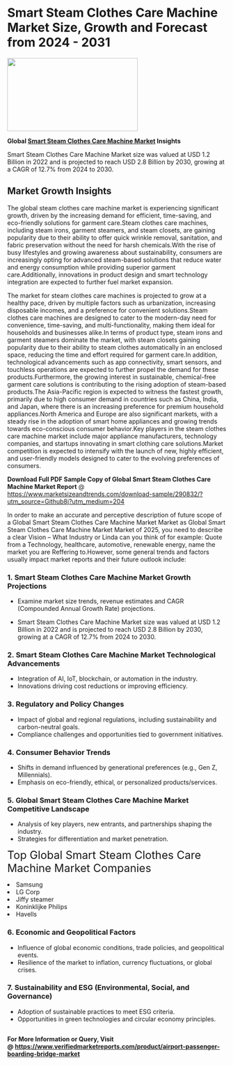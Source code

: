 <H1>Smart Steam Clothes Care Machine Market Size, Growth and Forecast from 2024 - 2031</H1><img class="aligncenter size-medium wp-image-584254" src="https://thirdeyenews.in/wp-content/uploads/2024/09/Global-Market-Research-300x168.jpeg" alt="" width="300" height="168" /><p><strong>Global&nbsp;<a href="https://www.marketsizeandtrends.com/download-sample/290832/?utm_source=Github8j?utm_medium=204">Smart Steam Clothes Care Machine Market</a> Insights</strong></p><p>Smart Steam Clothes Care Machine Market size was valued at USD 1.2 Billion in 2022 and is projected to reach USD 2.8 Billion by 2030, growing at a CAGR of 12.7% from 2024 to 2030.</p><p><h2>Market Growth Insights</h2> <p>The global steam clothes care machine market is experiencing significant growth, driven by the increasing demand for efficient, time-saving, and eco-friendly solutions for garment care.Steam clothes care machines, including steam irons, garment steamers, and steam closets, are gaining popularity due to their ability to offer quick wrinkle removal, sanitation, and fabric preservation without the need for harsh chemicals.With the rise of busy lifestyles and growing awareness about sustainability, consumers are increasingly opting for advanced steam-based solutions that reduce water and energy consumption while providing superior garment care.Additionally, innovations in product design and smart technology integration are expected to further fuel market expansion.</p> <p>The market for steam clothes care machines is projected to grow at a healthy pace, driven by multiple factors such as urbanization, increasing disposable incomes, and a preference for convenient solutions.Steam clothes care machines are designed to cater to the modern-day need for convenience, time-saving, and multi-functionality, making them ideal for households and businesses alike.In terms of product type, steam irons and garment steamers dominate the market, with steam closets gaining popularity due to their ability to steam clothes automatically in an enclosed space, reducing the time and effort required for garment care.In addition, technological advancements such as app connectivity, smart sensors, and touchless operations are expected to further propel the demand for these products.Furthermore, the growing interest in sustainable, chemical-free garment care solutions is contributing to the rising adoption of steam-based products.The Asia-Pacific region is expected to witness the fastest growth, primarily due to high consumer demand in countries such as China, India, and Japan, where there is an increasing preference for premium household appliances.North America and Europe are also significant markets, with a steady rise in the adoption of smart home appliances and growing trends towards eco-conscious consumer behavior.Key players in the steam clothes care machine market include major appliance manufacturers, technology companies, and startups innovating in smart clothing care solutions.Market competition is expected to intensify with the launch of new, highly efficient, and user-friendly models designed to cater to the evolving preferences of consumers.<p><span class=""><strong>Download Full PDF Sample Copy of Global Smart Steam Clothes Care Machine Market Report</strong> @ <a href="https://www.marketsizeandtrends.com/download-sample/290832/?utm_source=Github8j?utm_medium=204" target="_blank">https://www.marketsizeandtrends.com/download-sample/290832/?utm_source=Github8j?utm_medium=204</a></span></p><p>In order to make an accurate and perceptive description of future scope of a Global&nbsp;Smart Steam Clothes Care Machine Market Market as Global&nbsp;Smart Steam Clothes Care Machine Market Market of 2025, you need to describe a clear Vision &ndash; What Industry or Linda can you think of for example: Quote from a Technology, healthcare, automotive, renewable energy, name the market you are Reffering to.However, some general trends and factors usually impact market reports and their future outlook include:</p><h3>1.&nbsp;<strong>Smart Steam Clothes Care Machine Market Growth Projections</strong></h3><ul><li>Examine market size trends, revenue estimates and CAGR (Compounded Annual Growth Rate) projections.</li><li><p>Smart Steam Clothes Care Machine Market size was valued at USD 1.2 Billion in 2022 and is projected to reach USD 2.8 Billion by 2030, growing at a CAGR of 12.7% from 2024 to 2030.</p></li></ul><h3>2.&nbsp;<strong>Smart Steam Clothes Care Machine Market Technological Advancements</strong></h3><ul><li>Integration of AI, IoT, blockchain, or automation in the industry.</li><li>Innovations driving cost reductions or improving efficiency.</li></ul><h3>3.&nbsp;<strong>Regulatory and Policy Changes</strong></h3><ul><li>Impact of global and regional regulations, including sustainability and carbon-neutral goals.</li><li>Compliance challenges and opportunities tied to government initiatives.</li></ul><h3>4.&nbsp;<strong>Consumer Behavior Trends</strong></h3><ul><li>Shifts in demand influenced by generational preferences (e.g., Gen Z, Millennials).</li><li>Emphasis on eco-friendly, ethical, or personalized products/services.</li></ul><h3>5.&nbsp;<strong>Global Smart Steam Clothes Care Machine Market Competitive Landscape</strong></h3><ul><li>Analysis of key players, new entrants, and partnerships shaping the industry.</li><li>Strategies for differentiation and market penetration.</li></ul><p data-pm-slice="1 1 []"><span style="color: inherit; font-family: inherit; font-size: 25px;">Top Global Smart Steam Clothes Care Machine Market Companies</span></p><div class="" data-test-id=""><p><li>Samsung</li><li> LG Corp</li><li> Jiffy steamer</li><li> Koninklijke Philips</li><li> Havells</li></p></div><h3>6.&nbsp;<strong>Economic and Geopolitical Factors</strong></h3><ul><li>Influence of global economic conditions, trade policies, and geopolitical events.</li><li>Resilience of the market to inflation, currency fluctuations, or global crises.</li></ul><h3>7.&nbsp;<strong>Sustainability and ESG (Environmental, Social, and Governance)</strong></h3><ul><li>Adoption of sustainable practices to meet ESG criteria.</li><li>Opportunities in green technologies and circular economy principles.</li></ul><h2><strong style="font-size: 14px;">For More Information or Query, Visit @&nbsp;</strong><a style="background-color: #ffffff; font-size: 14px;" href="https://www.marketsizeandtrends.com/report/smart-steam-clothes-care-machine-market/" target="_blank">https://www.verifiedmarketreports.com/product/airport-passenger-boarding-bridge-market</a></h2>